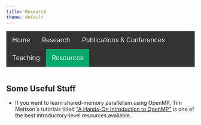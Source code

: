 ```yaml
---
title: Research
theme: default
---
```

<style>
    
/* Add a black background color to the top navigation */
.topnav {
  background-color: #333;
  overflow: hidden;
}

/* Style the links inside the navigation bar */
.topnav a {
  float: left;
  color: #f2f2f2;
  text-align: center;
  padding: 14px 16px;
  text-decoration: none;
  font-size: 17px;
}

/* Change the color of links on hover */
.topnav a:hover {
  background-color: #ddd;
  color: black;
}

/* Add a color to the active/current link */
.topnav a.active {
  background-color: #04AA6D;
  color: white;
}
</style>
<div class="topnav">
  <a href="index.html">Home</a>
  <a href="research.html">Research</a>
  <a href="pub_conf.html">Publications & Conferences</a>
  <a href="teaching.html">Teaching</a>
  <a class="active" href="resources.html">Resources</a>
</div>
<br>

## Some Useful Stuff

- If you want to learn shared-memory parallelism using OpenMP, Tim Mattson's tutorials titled ["A Hands-On Introduction to OpenMP"] is one of the best introductory-level resources available.

["A Hands-On Introduction to OpenMP"]: https://youtube.com/playlist?list=PLLX-Q6B8xqZ8n8bwjGdzBJ25X2utwnoEG